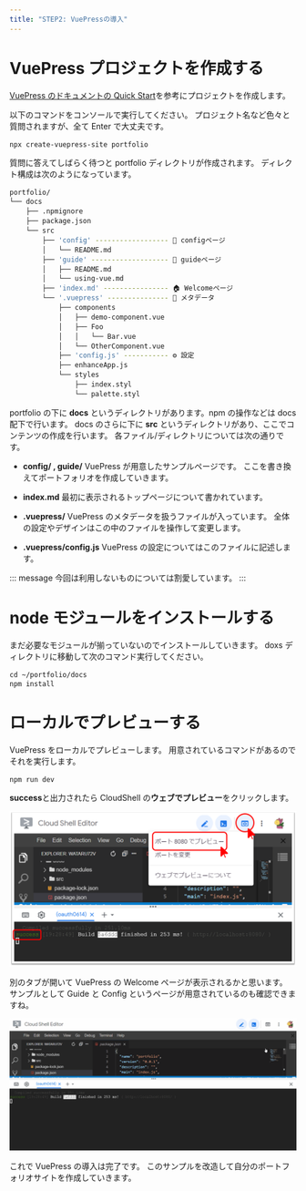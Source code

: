 ```yaml
---
title: "STEP2: VuePressの導入"
---
```


# VuePress プロジェクトを作成する

[VuePress のドキュメントの Quick Start](https://vuepress.vuejs.org/guide/getting-started.html#quick-start)を参考にプロジェクトを作成します。

以下のコマンドをコンソールで実行してください。
プロジェクト名など色々と質問されますが、全て Enter で大丈夫です。

```properties:~/work
npx create-vuepress-site portfolio
```

質問に答えてしばらく待つと portfolio ディレクトリが作成されます。
ディレクト構成は次のようになっています。

```sh
portfolio/
└── docs
    ├── .npmignore
    ├── package.json
    └── src
        ├── 'config' ------------------ 📄 configページ
        │   └── README.md
        ├── 'guide' ------------------- 📄 guideページ
        │   ├── README.md
        │   └── using-vue.md
        ├── 'index.md' ---------------- 🏠 Welcomeページ
        └── '.vuepress' --------------- 📗 メタデータ
            ├── components
            │   ├── demo-component.vue
            │   ├── Foo
            │   │   └── Bar.vue
            │   └── OtherComponent.vue
            ├── 'config.js' ----------- ⚙️ 設定
            ├── enhanceApp.js
            └── styles
                ├── index.styl
                └── palette.styl
```

portfolio の下に **docs** というディレクトリがあります。npm の操作などは docs 配下で行います。
docs のさらに下に **src** というディレクトリがあり、ここでコンテンツの作成を行います。
各ファイル/ディレクトリについては次の通りです。

- **config/ , guide/**
  VuePress が用意したサンプルページです。
  ここを書き換えてポートフォリオを作成していきます。

- **index.md**
  最初に表示されるトップページについて書かれています。

- **.vuepress/**
  VuePress のメタデータを扱うファイルが入っています。
  全体の設定やデザインはこの中のファイルを操作して変更します。

- **.vuepress/config.js**
  VuePress の設定についてはこのファイルに記述します。

::: message
今回は利用しないものについては割愛しています。
:::

# node モジュールをインストールする

まだ必要なモジュールが揃っていないのでインストールしていきます。
doxs ディレクトリに移動して次のコマンド実行してください。

```properties:~/work
cd ~/portfolio/docs
npm install
```

# ローカルでプレビューする

VuePress をローカルでプレビューします。
用意されているコマンドがあるのでそれを実行します。

```properties:~/work/portfolio/docs
npm run dev
```

**success**と出力されたら CloudShell の**ウェブでプレビュー**をクリックします。

![](https://github.com/wataru72v/zenn/raw/main/books/wataru72v-vuepress-portfolio/image/GCP_cloudshell_3.png?version=1)

別のタブが開いて VuePress の Welcome ページが表示されるかと思います。
サンプルとして Guide と Config というページが用意されているのも確認できますね。

![](https://github.com/wataru72v/zenn/raw/main/books/wataru72v-vuepress-portfolio/image/VuePress_preview.gif?version=1)

これで VuePress の導入は完了です。
このサンプルを改造して自分のポートフォリオサイトを作成していきます。
